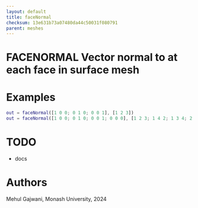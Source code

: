 ```yaml
---
layout: default
title: faceNormal
checksum: 13e631b73a07480da44c50031f080791
parent: meshes
---
```



 
# FACENORMAL Vector normal to at each face in surface mesh
 
# Examples
```matlab
out = faceNormal([1 0 0; 0 1 0; 0 0 1], [1 2 3])
out = faceNormal([1 0 0; 0 1 0; 0 0 1; 0 0 0], [1 2 3; 1 4 2; 1 3 4; 2 4 3])
```
 
# TODO
-  docs 
 
# Authors

Mehul Gajwani, Monash University, 2024

